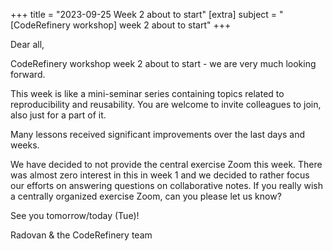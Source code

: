 +++
title = "2023-09-25 Week 2 about to start" 
[extra] 
subject = "[CodeRefinery workshop] week 2 about to start" 
+++

Dear all,

CodeRefinery workshop week 2 about to start - we are very much looking forward.

This week is like a mini-seminar series containing topics related to reproducibility and reusability. You are welcome to invite colleagues to join, also just for a part of it.

Many lessons received significant improvements over the last days and weeks.

We have decided to not provide the central exercise Zoom this week. There was almost zero interest in this in week 1 and we decided to rather focus our efforts on answering questions on collaborative notes. If you really wish a centrally organized exercise Zoom, can you please let us know?

See you tomorrow/today (Tue)!

Radovan & the CodeRefinery team

